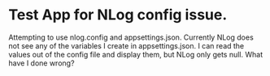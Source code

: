 # Test App for NLog config issue.

Attempting to use nlog.config and appsettings.json. Currently NLog does not see any of the variables I create in appsettings.json. I can read the values out of the config file and display them, but NLog only gets null. What have I done wrong?


